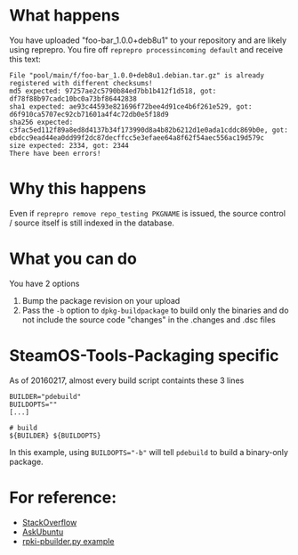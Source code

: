 # What happens
You have uploaded "foo-bar_1.0.0+deb8u1" to your repository and are likely using reprepro. You fire off `reprepro processincoming default` and receive this text:

```
File "pool/main/f/foo-bar_1.0.0+deb8u1.debian.tar.gz" is already registered with different checksums!
md5 expected: 97257ae2c5790b84ed7bb1b412f1d518, got: df78f88b97cadc10bc0a73bf86442838
sha1 expected: ae93c44593e821696f72bee4d91ce4b6f261e529, got: d6f910ca5707ec92cb71601a4f4c72db0e5f18d9
sha256 expected: c3fac5ed112f89a8ed8d4137b34f173990d8a4b82b6212d1e0ada1cddc869b0e, got: ebdcc9ead44ea0dd99f2dc87decffcc5e3efaee64a8f62f54aec556ac19d579c
size expected: 2334, got: 2344
There have been errors!
```

# Why this happens
Even if `reprepro remove repo_testing PKGNAME` is issued, the source control / source itself is still indexed in the database.

# What you can do
You have 2 options

1. Bump the package revision on your upload
2. Pass the `-b` option to `dpkg-buildpackage` to build only the binaries and do not include the source code "changes" in the .changes and .dsc files

# SteamOS-Tools-Packaging specific
As of 20160217, almost every build script containts these 3 lines

```
BUILDER="pdebuild"
BUILDOPTS=""
[...]

# build
${BUILDER} ${BUILDOPTS}
```

In this example, using `BUILDOPTS="-b"` will tell `pdebuild` to build a binary-only package.

# For reference:

* [StackOverflow](http://stackoverflow.com/questions/21563872/reprepro-complains-about-the-generated-pbuilder-debian-tar-gz-archive-md5)
* [AskUbuntu](http://askubuntu.com/questions/189926/how-can-i-prevent-dpkg-buildpackage-from-modifying-the-modification-date-of-the)
* [rpki-pbuilder.py example](http://subvert-rpki.hactrn.net/trunk/buildtools/rpki-pbuilder.py)
